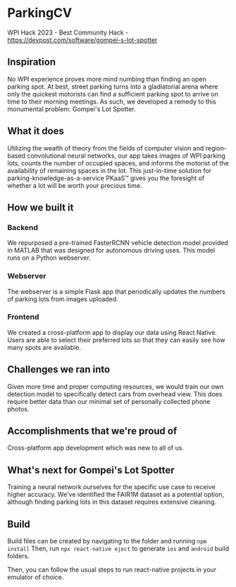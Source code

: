 # ParkingCV
WPI Hack 2023 - Best Community Hack -
https://devpost.com/software/gompei-s-lot-spotter

## Inspiration
No WPI experience proves more mind numbing than finding an open parking spot. At best, street parking turns into a gladiatorial arena where only the quickest motorists can find a sufficient parking spot to arrive on time to their morning meetings. As such, we developed a remedy to this monumental problem: Gompei's Lot Spotter.

## What it does
Utilizing the wealth of theory from the fields of computer vision and region-based convolutional neural networks, our app takes images of WPI parking lots, counts the number of occupied spaces, and informs the motorist of the availability of remaining spaces in the lot. This just-in-time solution for parking-knowledge-as-a-service PKaaS™️ gives you the foresight of whether a lot will be worth your precious time.

## How we built it
### Backend
We repurposed a pre-trained FasterRCNN vehicle detection model provided in MATLAB that was designed for autonomous driving uses. This model runs on a Python webserver.

### Webserver
The webserver is a simple Flask app that periodically updates the numbers of parking lots from images uploaded.

### Frontend
We created a cross-platform app to display our data using React Native. Users are able to select their preferred lots so that they can easily see how many spots are available.

## Challenges we ran into
Given more time and proper computing resources, we would train our own detection model to specifically detect cars from overhead view. This does require better data than our minimal set of personally collected phone photos.

## Accomplishments that we're proud of
Cross-platform app development which was new to all of us.

## What's next for Gompei's Lot Spotter
Training a neural network ourselves for the specific use case to receive higher accuracy. We've identified the FAIR1M dataset as a potential option, although finding parking lots in this dataset requires extensive cleaning.

## Build

Build files can be created by navigating to the folder and running `npm install`
Then, run `npx react-native eject` to generate `ios` and `android` build folders.

Then, you can follow the usual steps to run react-native projects in your emulator of choice.
